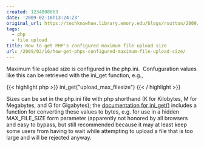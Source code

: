 ```yaml
---
created: 1234808663
date: '2009-02-16T13:24:23'
original_url: https://techknowhow.library.emory.edu/blogs/rsutton/2009/02/16/how-get-phps-configured-maximum-file-upload-size
tags:
  - php
  - file upload
title: How to get PHP's configured maximum file upload size
url: /2009/02/16/how-get-phps-configured-maximum-file-upload-size/
---
```



Maximum file upload size is configured in the php.ini.  Confuguration values like this can be retrieved with the ini_get function, e.g.,

{{< highlight php  >}}
ini_get("upload_max_filesize")
{{< / highlight >}}

Sizes can be set in the php.ini file with php shorthand (K for Kilobytes, M for Megabytes, and G for Gigabytes); the [documentation for ini_get()](http://www.php.net/manual/en/function.ini-get.php) includes a function for converting these values to bytes, e.g. for use in a hidden MAX_FILE_SIZE form parameter (apparently not honored by all browsers and easy to bypass, but still recommended because it may at least keep some users from having to wait while attempting to upload a file that is too large and will be rejected anyway.